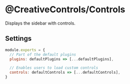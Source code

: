 # @CreativeControls/Controls
Displays the sidebar with controls.

## Settings
```js
module.exports = {
  // Part of the default plugins
  plugins: defaultPlugins => [...defaultPlugins],

  // Enables users to load custom controls
  controls: defaultControls => [...defaultControls],
}
```
